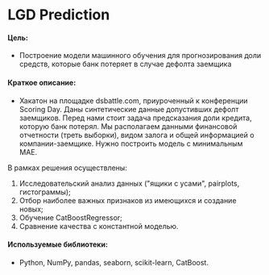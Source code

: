 # LGD Prediction

#### Цель: 
- Построение модели машинного обучения для прогнозирования доли средств, которые банк потеряет в случае дефолта заемщика

#### Краткое описание:
- Хакатон на площадке dsbattle.com, приуроченный к конференции Scoring Day. Даны синтетические данные допустивших дефолт заемщиков. Перед нами стоит задача предсказания доли кредита, которую банк потерял. Мы располагаем данными финансовой отчетности (треть выборки), видом залога и общей информацией о компании-заемщике. Нужно построить модель с минимальным MAE.

В рамках решения осуществлены:
1. Исследовательский анализ данных ("ящики с усами", pairplots, гистограммы);
2. Отбор наиболее важных признаков из имеющихся и создание новых;
3. Обучение CatBoostRegressor;
4. Сравнение качества с константной моделью.

#### Используемые библиотеки:
- Python, NumPy, pandas, seaborn, scikit-learn, CatBoost.